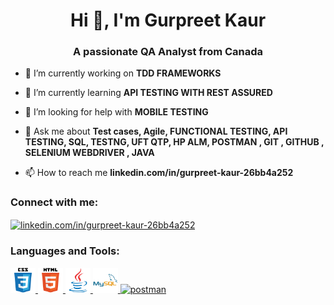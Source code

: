 <h1 align="center">Hi 👋, I'm Gurpreet Kaur</h1>
<h3 align="center">A passionate QA Analyst from Canada</h3>

- 🔭 I’m currently working on **TDD FRAMEWORKS**

- 🌱 I’m currently learning **API TESTING WITH REST ASSURED**

- 🤝 I’m looking for help with **MOBILE TESTING**

- 💬 Ask me about **Test cases, Agile, FUNCTIONAL TESTING, API TESTING, SQL, TESTNG, UFT QTP, HP ALM, POSTMAN , GIT , GITHUB , SELENIUM WEBDRIVER , JAVA**

- 📫 How to reach me **linkedin.com/in/gurpreet-kaur-26bb4a252**

<h3 align="left">Connect with me:</h3>
<p align="left">
<a href="https://linkedin.com/in/linkedin.com/in/gurpreet-kaur-26bb4a252" target="blank"><img align="center" src="https://raw.githubusercontent.com/rahuldkjain/github-profile-readme-generator/master/src/images/icons/Social/linked-in-alt.svg" alt="linkedin.com/in/gurpreet-kaur-26bb4a252" height="30" width="40" /></a>
</p>

<h3 align="left">Languages and Tools:</h3>
<p align="left"> <a href="https://www.w3schools.com/css/" target="_blank" rel="noreferrer"> <img src="https://raw.githubusercontent.com/devicons/devicon/master/icons/css3/css3-original-wordmark.svg" alt="css3" width="40" height="40"/> </a> <a href="https://www.w3.org/html/" target="_blank" rel="noreferrer"> <img src="https://raw.githubusercontent.com/devicons/devicon/master/icons/html5/html5-original-wordmark.svg" alt="html5" width="40" height="40"/> </a> <a href="https://www.java.com" target="_blank" rel="noreferrer"> <img src="https://raw.githubusercontent.com/devicons/devicon/master/icons/java/java-original.svg" alt="java" width="40" height="40"/> </a> <a href="https://www.mysql.com/" target="_blank" rel="noreferrer"> <img src="https://raw.githubusercontent.com/devicons/devicon/master/icons/mysql/mysql-original-wordmark.svg" alt="mysql" width="40" height="40"/> </a> <a href="https://postman.com" target="_blank" rel="noreferrer"> <img src="https://www.vectorlogo.zone/logos/getpostman/getpostman-icon.svg" alt="postman" width="40" height="40"/> </a> </p>

